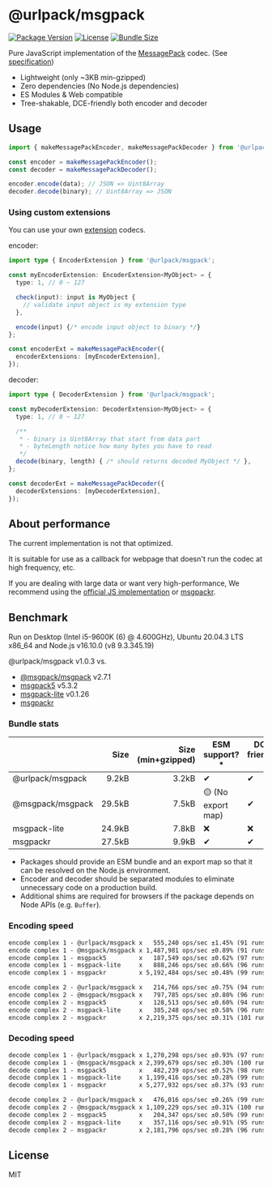 # @urlpack/msgpack

[![Package Version](https://img.shields.io/npm/v/@urlpack/msgpack)](https://npm.im/@urlpack/msgpack)
[![License](https://img.shields.io/npm/l/@urlpack/msgpack)](#License)
[![Bundle Size](https://img.shields.io/bundlephobia/minzip/@urlpack/msgpack)](https://bundlephobia.com/package/@urlpack/msgpack)

Pure JavaScript implementation of the [MessagePack](https://msgpack.org/) codec. (See [specification](https://github.com/msgpack/msgpack/blob/master/spec.md))

- Lightweight (only ~3KB min-gzipped)
- Zero dependencies (No Node.js dependencies)
- ES Modules & Web compatible
- Tree-shakable, DCE-friendly both encoder and decoder

## Usage

```ts
import { makeMessagePackEncoder, makeMessagePackDecoder } from '@urlpack/msgpack';

const encoder = makeMessagePackEncoder();
const decoder = makeMessagePackDecoder();

encoder.encode(data); // JSON => Uint8Array
decoder.decode(binary); // Uint8Array => JSON
```

### Using custom extensions

You can use your own [extension](https://github.com/msgpack/msgpack/blob/master/spec.md#extension-types) codecs.

encoder:
```ts
import type { EncoderExtension } from '@urlpack/msgpack';

const myEncoderExtension: EncoderExtension<MyObject> = {
  type: 1, // 0 ~ 127

  check(input): input is MyObject {
    // validate input object is my extension type
  },

  encode(input) {/* encode input object to binary */}
};

const encoderExt = makeMessagePackEncoder({
  encoderExtensions: [myEncoderExtension],
});
```

decoder:
```ts
import type { DecoderExtension } from '@urlpack/msgpack';

const myDecoderExtension: DecoderExtension<MyObject> = {
  type: 1, // 0 ~ 127

  /**
   * - binary is Uint8Array that start from data part
   * - byteLength notice how many bytes you have to read
   */
  decode(binary, length) { /* should returns decoded MyObject */ },
};

const decoderExt = makeMessagePackDecoder({
  decoderExtensions: [myDecoderExtension],
});
```

## About performance

The current implementation is not that optimized.

It is suitable for use as a callback for webpage that doesn't run the codec at high frequency, etc.

If you are dealing with large data or want very high-performance, We recommend using the [official JS implementation](https://github.com/msgpack/msgpack-javascript) or [msgpackr](https://github.com/kriszyp/msgpackr).

## Benchmark

Run on Desktop (Intel i5-9600K (6) @ 4.600GHz), Ubuntu 20.04.3 LTS x86_64 and Node.js v16.10.0 (v8 9.3.345.19)

@urlpack/msgpack v1.0.3 vs.
- [@msgpack/msgpack](https://github.com/msgpack/msgpack-javascript) v2.7.1
- [msgpack5](https://github.com/mcollina/msgpack5) v5.3.2
- [msgpack-lite](https://github.com/kawanet/msgpack-lite) v0.1.26
- [msgpackr](https://github.com/kriszyp/msgpackr)

### Bundle stats

|                  | Size   | Size (min+gzipped) | ESM support?*       | DCE-friendly?* | Zero-dependencies* |
|:-----------------|-------:|-------------------:|---------------------|----------------|--------------------|
| @urlpack/msgpack | 9.2kB  | 3.2kB              | ✔                   | ✔              | ✔                  |
| @msgpack/msgpack | 29.5kB | 7.5kB              | 🟡 (No export map)  | ✔              | ✔                  |
| msgpack-lite     | 24.9kB | 7.8kB              | ❌                  | ❌             | ❌                 |
| msgpackr         | 27.5kB | 9.9kB              | ✔                   | ✔              | ✔                  |

* Packages should provide an ESM bundle and an export map so that it can be resolved on the Node.js environment.
* Encoder and decoder should be separated modules to eliminate unnecessary code on a production build.
* Additional shims are required for browsers if the package depends on Node APIs (e.g. `Buffer`).

### Encoding speed

```txt
encode complex 1 - @urlpack/msgpack x   555,240 ops/sec ±1.45% (91 runs sampled)
encode complex 1 - @msgpack/msgpack x 1,487,981 ops/sec ±0.89% (91 runs sampled)
encode complex 1 - msgpack5         x   187,549 ops/sec ±0.62% (97 runs sampled)
encode complex 1 - msgpack-lite     x   888,246 ops/sec ±0.66% (96 runs sampled)
encode complex 1 - msgpackr         x 5,192,484 ops/sec ±0.48% (99 runs sampled)

encode complex 2 - @urlpack/msgpack x   214,766 ops/sec ±0.75% (94 runs sampled)
encode complex 2 - @msgpack/msgpack x   797,785 ops/sec ±0.80% (96 runs sampled)
encode complex 2 - msgpack5         x   128,513 ops/sec ±0.60% (94 runs sampled)
encode complex 2 - msgpack-lite     x   385,248 ops/sec ±0.58% (96 runs sampled)
encode complex 2 - msgpackr         x 2,219,375 ops/sec ±0.31% (101 runs sampled)
```

### Decoding speed

```txt
decode complex 1 - @urlpack/msgpack x 1,270,298 ops/sec ±0.93% (97 runs sampled)
decode complex 1 - @msgpack/msgpack x 2,399,679 ops/sec ±0.30% (100 runs sampled)
decode complex 1 - msgpack5         x   482,239 ops/sec ±0.52% (98 runs sampled)
decode complex 1 - msgpack-lite     x 1,199,416 ops/sec ±0.28% (99 runs sampled)
decode complex 1 - msgpackr         x 5,277,932 ops/sec ±0.37% (93 runs sampled)

decode complex 2 - @urlpack/msgpack x   476,016 ops/sec ±0.26% (99 runs sampled)
decode complex 2 - @msgpack/msgpack x 1,109,229 ops/sec ±0.31% (100 runs sampled)
decode complex 2 - msgpack5         x   204,347 ops/sec ±0.50% (99 runs sampled)
decode complex 2 - msgpack-lite     x   357,116 ops/sec ±0.91% (95 runs sampled)
decode complex 2 - msgpackr         x 2,181,796 ops/sec ±0.28% (96 runs sampled)
```

## License

MIT
